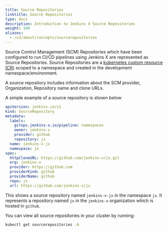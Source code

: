 ```yaml
---
title: Source Repositories
linktitle: Source Repositories
type: docs
description: Introduction to Jenkins X Source Repositories
weight: 100
aliases:
  - /v3/about/concepts/sourcerepositories
---
```


Source Control Management (SCM) Repositories which have been configured to run CI/CD pipelines using Jenkins X are represented as Source Repositories.
Source Repositories are a [kubernetes custom resource (CR)](https://kubernetes.io/docs/concepts/extend-kubernetes/api-extension/custom-resources/) scoped to a namespace and created in the development namespace/environment.

A source repository includes information about the SCM provider, Organization, Repository name and clone URLs.

A simple example of a source repository is shown below

```yaml
apiVersion: jenkins.io/v1
kind: SourceRepository
metadata:
  labels:
    gitops.jenkins-x.io/pipeline: namespaces
    owner: jenkins-x
    provider: github
    repository: jx
  name: jenkins-x-jx
  namespace: jx
spec:
  httpCloneURL: https://github.com/jenkins-x/jx.git
  org: jenkins-x
  provider: https://github.com
  providerKind: github
  providerName: github
  repo: jx
  url: https://github.com/jenkins-x/jx
```

This shows a source repository named `jenkins-x-jx` in the namespace `jx`.
It represents a repository named `jx` in the `jenkins-x` organization which is hosted in `github`.

You can view all source repositories in your cluster by running:

```bash
kubectl get sourcerepositories -A
```
